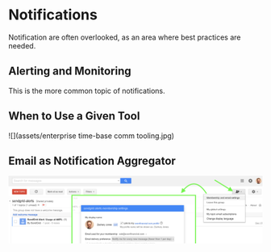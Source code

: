 # Notifications

Notification are often overlooked, as an area where best practices are needed.

## Alerting and Monitoring

This is the more common topic of notifications. 

## When to Use a Given Tool

![](assets/enterprise time-base comm tooling.jpg)

## Email as Notification Aggregator
![](assets/setting-your-own-notification-preferences.jpg)